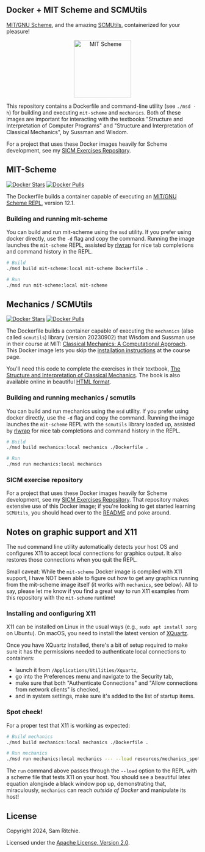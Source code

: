 ## Docker + MIT Scheme and SCMUtils

[MIT/GNU Scheme](https://www.gnu.org/software/mit-scheme/), and the amazing
[SCMUtils](https://groups.csail.mit.edu/mac/users/gjs/6946/refman.txt),
containerized for your pleasure!

<p align="center">
  <img src="https://user-images.githubusercontent.com/69635/82737854-05686300-9cf1-11ea-87e0-f9711842e5a2.png" alt="MIT Scheme" width="150" height="150" />
</p>

This repository contains a Dockerfile and command-line utility (see `./msd
-h`) for building and executing `mit-scheme` and `mechanics`. Both of these
images are important for interacting with the textbooks "Structure and
Interpretation of Computer Programs" and "Structure and Interpretation of
Classical Mechanics", by Sussman and Wisdom.

For a project that uses these Docker images heavily for Scheme development, see
my [SICM Exercises Repository](https://github.com/sritchie/sicm).

## MIT-Scheme

[![Docker Stars](https://img.shields.io/docker/stars/sritchie/mit-scheme.svg)][hub]
[![Docker Pulls](https://img.shields.io/docker/pulls/sritchie/mit-scheme.svg)][hub]

[hub]: https://hub.docker.com/r/sritchie/mit-scheme/

The Dockerfile builds a container capable of executing an [MIT/GNU Scheme
REPL](https://www.gnu.org/software/mit-scheme/), version 12.1.

### Building and running mit-scheme

You can build and run mit-scheme using the `msd` utility. If you prefer using
docker directly, use the `-d` flag and copy the command. Running the image
launches the `mit-scheme` REPL, assisted by
[rlwrap](https://github.com/hanslub42/rlwrap) for nice tab completions and
command history in the REPL.

```bash
# Build
./msd build mit-scheme:local mit-scheme Dockerfile .

# Run
./msd run mit-scheme:local mit-scheme
```

## Mechanics / SCMUtils

[![Docker Stars](https://img.shields.io/docker/stars/sritchie/mechanics.svg)][hub]
[![Docker Pulls](https://img.shields.io/docker/pulls/sritchie/mechanics.svg)][hub]

[hub]: https://hub.docker.com/r/sritchie/mechanics/

The Dockerfile builds a container capable of executing the `mechanics` (also
called `scmutils`) library (version 20230902) that Wisdom and Sussman use in
their course at MIT: [Classical Mechanics: A Computational
Approach](http://groups.csail.mit.edu/mac/users/gjs/6946/index.html). This
Docker image lets you skip the [installation
instructions](http://groups.csail.mit.edu/mac/users/gjs/6946/installation.html)
at the course page.

You'll need this code to complete the exercises in their textbook, [The
Structure and Interpretation of Classical Mechanics](https://amzn.to/2LUx62M).
The book is also available online in beautiful [HTML
format](https://tgvaughan.github.io/sicm/).

### Building and running mechanics / scmutils

You can build and run mechanics using the `msd` utility. If you prefer using
docker directly, use the `-d` flag and copy the command. Running the image
launches the `mit-scheme` REPL with the `scmutils` library loaded up, assisted
by [rlwrap](https://github.com/hanslub42/rlwrap) for nice tab completions and
command history in the REPL.

```bash
# Build
./msd build mechanics:local mechanics ./Dockerfile .

# Run
./msd run mechanics:local mechanics
```

### SICM exercise repository

For a project that uses these Docker images heavily for Scheme development, see
my [SICM Exercises Repository](https://github.com/sritchie/sicm). That
repository makes extensive use of this Docker image; if you're looking to get
started learning `SCMUtils`, you should head over to the
[README](https://github.com/sritchie/sicm) and poke around.


## Notes on graphic support and X11

The `msd` command line utility automatically detects your host OS and configures
X11 to accept local connections for graphics output. It also restores those
connections when you quit the REPL.

Small caveat: While the `mit-scheme` Docker image is compiled with X11 support,
I have NOT been able to figure out how to get any graphics running from the
mit-scheme image itself (it works with `mechanics`, see below). All to say, please
let me know if you find a great way to run X11 examples from this repository
with the `mit-scheme` runtime!

### Installing and configuring X11

X11 can be installed on Linux in the usual ways (e.g., `sudo apt install xorg`
on Ubuntu). On macOS, you need to install the latest version of
[XQuartz](https://www.xquartz.org/). 

Once you have XQuartz installed, there's a bit of setup required to make sure it
has the permissions needed to authenticate local connections to containers:

- launch it from `/Applications/Utilities/Xquartz`,
- go into the Preferences menu and navigate to the Security tab,
- make sure that both "Authenticate Connections" and "Allow connections from
  network clients" is checked,
- and in system settings, make sure it's added to the list of startup items.

### Spot check!

For a proper test that X11 is working as expected:

```bash
# Build mechanics
./msd build mechanics:local mechanics ./Dockerfile .

# Run mechanics
./msd run mechanics:local mechanics --- --load resources/mechanics_spot_check.scm
```

The `run` command above passes through the `--load` option to the REPL with a
scheme file that tests X11 on your host. You should see a beautiful latex
equation alongisde a black window pop up, demonstrating that, miraculously,
`mechanics` can reach *outside of Docker* and manipulate its host!

## License

Copyright 2024, Sam Ritchie.

Licensed under the [Apache License, Version
2.0](http://www.apache.org/licenses/LICENSE-2.0).
